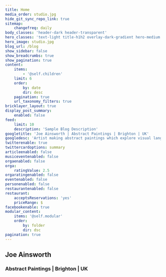 ```yaml
---
title: Home
media_order: studio.jpg
hide_git_sync_repo_link: true
sitemap:
    changefreq: daily
body_classes: 'header-dark header-transparent'
hero_classes: 'text-light title-h1h2 overlay-dark-gradient hero-medium parallax'
hero_image: studio.jpg
blog_url: /blog
show_sidebar: false
show_breadcrumbs: true
show_pagination: true
content:
    items:
        - '@self.children'
    limit: 6
    order:
        by: date
        dir: desc
    pagination: true
    url_taxonomy_filters: true
bricklayer_layout: true
display_post_summary:
    enabled: false
feed:
    limit: 10
    description: 'Sample Blog Description'
googletitle: 'Joe Ainsworth | Abstract Paintings | Brighton | UK'
googledesc: 'Artist making abstract paintings which explore visual language and gesture, informed by observations of the natural and man-made environment.'
twitterenable: true
twittercardoptions: summary
articleenabled: false
musiceventenabled: false
orgaenabled: false
orga:
    ratingValue: 2.5
orgaratingenabled: false
eventenabled: false
personenabled: false
restaurantenabled: false
restaurant:
    acceptsReservations: 'yes'
    priceRange: $
facebookenable: true
modular_content:
    items: '@self.modular'
    order:
        by: folder
        dir: dsc
pagination: true
---
```


## **Joe Ainsworth**
### Abstract Paintings | Brighton | UK
